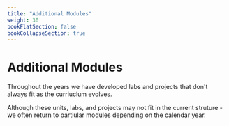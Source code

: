 ```yaml
---
title: "Additional Modules"
weight: 30
bookFlatSection: false
bookCollapseSection: true
---
```


# Additional Modules 

Throughout the years we have developed labs and projects that don't always fit as the curriuclum evolves. 

Although these units, labs, and projects may not fit in the current struture - we often return to partiular modules depending on the calendar year. 

